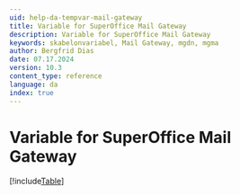 ```yaml
---
uid: help-da-tempvar-mail-gateway
title: Variable for SuperOffice Mail Gateway
description: Variable for SuperOffice Mail Gateway
keywords: skabelonvariabel, Mail Gateway, mgdn, mgma
author: Bergfrid Dias
date: 07.17.2024
version: 10.3
content_type: reference
language: da
index: true
---
```


# Variable for SuperOffice Mail Gateway

[!include[Table](../../../../../common/includes/variable/table-mail-gateway.md)]
